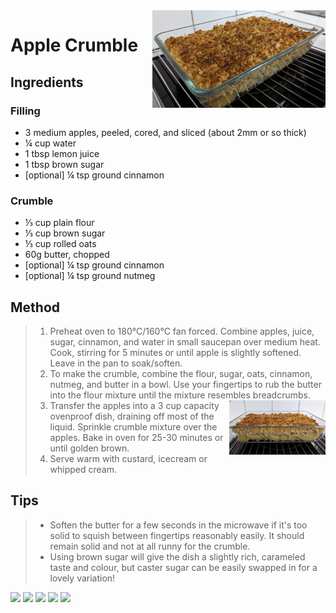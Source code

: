 <img src="applecrumble/images/main.jpg" width="55%" align="right" />

# Apple Crumble

## Ingredients

### Filling

- 3 medium apples, peeled, cored, and sliced (about 2mm or so thick)
- ¼ cup water
- 1 tbsp lemon juice
- 1 tbsp brown sugar
- [optional] ¼ tsp ground cinnamon

### Crumble

- ⅓ cup plain flour
- ⅓ cup brown sugar
- ⅓ cup rolled oats
- 60g butter, chopped
- [optional] ¼ tsp ground cinnamon
- [optional] ¼ tsp ground nutmeg

## Method

> 1. Preheat oven to 180°C/160°C fan forced. Combine apples, juice, sugar, cinnamon, and water in small saucepan over medium heat. Cook, stirring for 5 minutes or until apple is slightly softened. Leave in the pan to soak/soften.
> 1. To make the crumble, combine the flour, sugar, oats, cinnamon, nutmeg, and butter in a bowl. Use your fingertips to rub the butter into the flour mixture until the mixture resembles breadcrumbs. <img src="applecrumble/images/1.jpg" width="35%" align="right" />
> 1. Transfer the apples into a 3 cup capacity ovenproof dish, draining off most of the liquid. Sprinkle crumble mixture over the apples.  Bake in oven for 25-30 minutes or until golden brown.
> 1. Serve warm with custard, icecream or whipped cream.

## Tips

> - Soften the butter for a few seconds in the microwave if it's too solid to squish between fingertips reasonably easily.  It should remain solid and not at all runny for the crumble.
> - Using brown sugar will give the dish a slightly rich, carameled taste and colour, but caster sugar can be easily swapped in for a lovely variation!



<img src="https://img.shields.io/badge/baked-blue.svg" /> <img src="https://img.shields.io/badge/dessert-blue.svg" /> <img src="https://img.shields.io/badge/stovetop-blue.svg" /> <img src="https://img.shields.io/badge/vegan-blue.svg" /> <img src="https://img.shields.io/badge/vegetarian-blue.svg" /> 